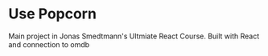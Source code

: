 # Use Popcorn

Main project in Jonas Smedtmann's Ultmiate React Course. Built with React and connection to omdb
